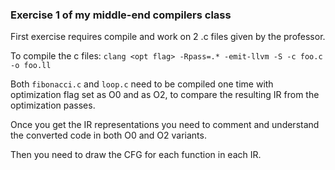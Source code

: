 ### Exercise 1 of my middle-end compilers class
First exercise requires compile and work on 2 .c files given by the professor.

To compile the c files:
`clang <opt flag> -Rpass=.* -emit-llvm -S -c foo.c -o foo.ll`

Both `fibonacci.c` and `loop.c` need to be compiled one time with optimization flag set as O0 and as O2, to compare the resulting IR from the optimization passes.

Once you get the IR representations you need to comment and understand the converted code in both O0 and O2 variants.

Then you need to draw the CFG for each function in each IR.